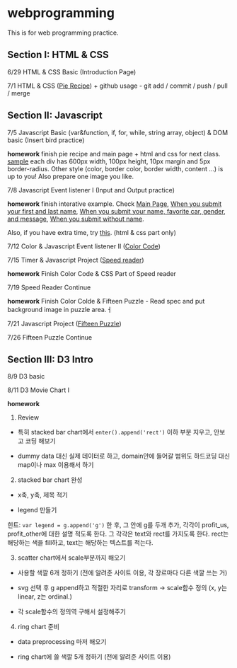 # webprogramming

This is for web programming practice.


## Section I: HTML & CSS

6/29 HTML & CSS Basic (Introduction Page)

7/1 HTML & CSS ([Pie Recipe](/assignments/pie-recipe.md)) + github usage - git add / commit / push / pull / merge


## Section II: Javascript

7/5 Javascript Basic (var&function, if, for, while, string array, object) & DOM basic (Insert bird practice)

**homework** finish pie recipe and main page + html and css for next class. [sample](/assignments/js-prac-sample.png) each div has 600px width, 100px height, 10px margin and 5px border-radius. Other style (color, border color, border width, content ...) is up to you! Also prepare one image you like.

7/8 Javascript Event listener I (Input and Output practice)

**homework** finish interative example. Check [Main Page](/assignments/interactive-main.png), [When you submit your first and last name](/assignments/interactive-name.png), [When you submit your name, favorite car, gender, and message](/assignments/interactive-car.png), [When you submit without name](/assignments/interactive-error.png).

Also, if you have extra time, try [this](/assignments/color-main.png). (html & css part only)

7/12 Color & Javascript Event listener II ([Color Code](/assignments/color-reference.md))

7/15 Timer & Javascript Project ([Speed reader](/assignments/speed-reader.md))

**homework** Finish Color Code & CSS Part of Speed reader

7/19 Speed Reader Continue

**homework** Finish Color Colde & Fifteen Puzzle - Read spec and put background image in puzzle area.ㅓ

7/21 Javascript Project ([Fifteen Puzzle](/assignments/fifteen-puzzle.md))

7/26 Fifteen Puzzle Continue

## Section III: D3 Intro

8/9 D3 basic

8/11 D3 Movie Chart I

**homework**


1. Review

- 특히 stacked bar chart에서 `enter().append('rect')` 이하 부분 지우고, 안보고 코딩 해보기

- dummy data 대신 실제 데이터로 하고, domain안에 들어갈 범위도 하드코딩 대신 map이나 max 이용해서 하기

2. stacked bar chart 완성

- x축, y축, 제목 적기

- legend 만들기

힌트: `var legend = g.append('g')` 한 후, 그 안에 g를 두개 추가, 각각이 profit_us, profit_other에 대한 설명 적도록 한다. 그 각각은 text와 rect를 가지도록 한다. rect는 해당하는 색을 fill하고, text는 해당하는 텍스트를 적는다.

3. scatter chart에서 scale부분까지 해오기

- 사용할 색깔 6개 정하기 (전에 알려준 사이트 이용, 각 장르마다 다른 색깔 쓰는 거)

- svg 선택 후 g append하고 적절한 자리로 transform -> scale함수 정의 (x, y는 linear, z는 ordinal.)

- 각 scale함수의 정의역 구해서 설정해주기

4. ring chart 준비

- data preprocessing 마저 해오기 

- ring chart에 쓸 색깔 5개 정하기 (전에 알려준 사이트 이용)




